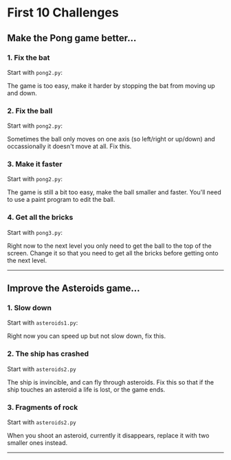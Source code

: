 # First 10 Challenges

## Make the Pong game better...

### 1. Fix the bat

Start with `pong2.py`:

The game is too easy, make it harder by stopping the bat from moving
up and down.


### 2. Fix the ball

Start with `pong2.py`:

Sometimes the ball only moves on one axis (so left/right or up/down)
and occassionally it doesn't move at all. Fix this.

### 3. Make it faster

Start with `pong2.py`:

The game is still a bit too easy, make the ball smaller and faster. 
You'll need to use a paint program to edit the ball. 


### 4. Get all the bricks

Start with `pong3.py`:

Right now to the next level you only need to get the ball to the top
of the screen. Change it so that you need to get all the bricks before
getting onto the next level.


----

## Improve the Asteroids game...

### 1. Slow down

Start with `asteroids1.py`:

Right now you can speed up but not slow down, fix this.

### 2. The ship has crashed

Start with `asteroids2.py`

The ship is invincible, and can fly through asteroids. Fix this so
that if the ship touches an asteroid a life is lost, or the game ends.

### 3. Fragments of rock

Start with `asteroids2.py`

When you shoot an asteroid, currently it disappears, replace it with two smaller ones instead. 

----

